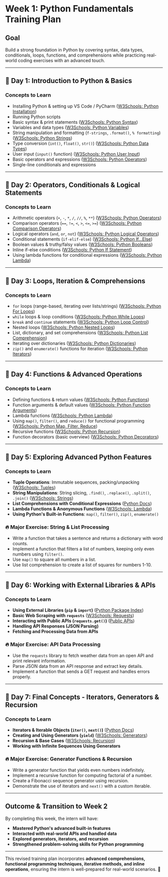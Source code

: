 # Week 1: Python Fundamentals Training Plan

## **Goal**
Build a strong foundation in Python by covering syntax, data types, conditionals, loops, functions, and comprehensions while practicing real-world coding exercises with an advanced touch.

---

## **📅 Day 1: Introduction to Python & Basics**

### **Concepts to Learn**
- Installing Python & setting up VS Code / PyCharm ([W3Schools: Python Installation](https://www.w3schools.com/python/python_getstarted.asp))
- Running Python scripts
- Basic syntax & print statements ([W3Schools: Python Syntax](https://www.w3schools.com/python/python_syntax.asp))
- Variables and data types ([W3Schools: Python Variables](https://www.w3schools.com/python/python_variables.asp))
- String manipulation and formatting (`f-strings`, `.format()`, `% formatting`) ([W3Schools: Python Strings](https://www.w3schools.com/python/python_strings.asp))
- Type conversion (`int()`, `float()`, `str()`) ([W3Schools: Python Data Types](https://www.w3schools.com/python/python_datatypes.asp))
- User input (`input()` function) ([W3Schools: Python User Input](https://www.w3schools.com/python/python_user_input.asp))
- Basic operators and expressions ([W3Schools: Python Operators](https://www.w3schools.com/python/python_operators.asp))
- Single-line conditionals and expressions

---

## **📅 Day 2: Operators, Conditionals & Logical Statements**

### **Concepts to Learn**
- Arithmetic operators (`+`, `-`, `*`, `/`, `//`, `%`, `**`) ([W3Schools: Python Operators](https://www.w3schools.com/python/python_operators.asp))
- Comparison operators (`==`, `!=`, `<`, `>`, `<=`, `>=`) ([W3Schools: Python Comparison Operators](https://www.w3schools.com/python/python_operators.asp))
- Logical operators (`and`, `or`, `not`) ([W3Schools: Python Logical Operators](https://www.w3schools.com/python/python_operators.asp))
- Conditional statements (`if-elif-else`) ([W3Schools: Python If...Else](https://www.w3schools.com/python/python_conditions.asp))
- Boolean values & truthy/falsy values ([W3Schools: Python Booleans](https://www.w3schools.com/python/python_booleans.asp))
- Inline if-else conditions ([W3Schools: Python If Statement](https://www.w3schools.com/python/python_conditions.asp))
- Using lambda functions for conditional expressions ([W3Schools: Python Lambda](https://www.w3schools.com/python/python_lambda.asp))

---

## **📅 Day 3: Loops, Iteration & Comprehensions**

### **Concepts to Learn**
- `for` loops (range-based, iterating over lists/strings) ([W3Schools: Python For Loops](https://www.w3schools.com/python/python_for_loops.asp))
- `while` loops & loop conditions ([W3Schools: Python While Loops](https://www.w3schools.com/python/python_while_loops.asp))
- `break` and `continue` statements ([W3Schools: Python Loop Control](https://www.w3schools.com/python/python_while_loops.asp))
- Nested loops ([W3Schools: Python Nested Loops](https://www.w3schools.com/python/python_for_loops.asp))
- List, dictionary, and set comprehensions ([W3Schools: Python List Comprehension](https://www.w3schools.com/python/python_lists_comprehension.asp))
- Iterating over dictionaries ([W3Schools: Python Dictionaries](https://www.w3schools.com/python/python_dictionaries.asp))
- `zip()` and `enumerate()` functions for iteration ([W3Schools: Python Iterators](https://www.w3schools.com/python/python_iterators.asp))

---

## **📅 Day 4: Functions & Advanced Operations**

### **Concepts to Learn**
- Defining functions & return values ([W3Schools: Python Functions](https://www.w3schools.com/python/python_functions.asp))
- Function arguments & default values ([W3Schools: Python Function Arguments](https://www.w3schools.com/python/python_functions.asp))
- Lambda functions ([W3Schools: Python Lambda](https://www.w3schools.com/python/python_lambda.asp))
- Using `map()`, `filter()`, and `reduce()` for functional programming ([W3Schools: Python Map, Filter, Reduce](https://www.w3schools.com/python/ref_func_map.asp))
- Recursive functions ([W3Schools: Python Recursion](https://www.w3schools.com/python/gloss_python_recursion.asp))
- Function decorators (basic overview) ([W3Schools: Python Decorators](https://www.w3schools.com/python/python_decorators.asp))

---

## **📅 Day 5: Exploring Advanced Python Features**

### **Concepts to Learn**
- **Tuple Operations**: Immutable sequences, packing/unpacking ([W3Schools: Tuples](https://www.w3schools.com/python/python_tuples.asp))
- **String Manipulations**: String slicing, `.find()`, `.replace()`, `.split()`, `.join()` ([W3Schools: Strings](https://www.w3schools.com/python/python_strings.asp))
- **List Comprehensions with Conditional Expressions** ([Python Docs](https://docs.python.org/3/tutorial/datastructures.html))
- **Lambda Functions & Anonymous Functions** ([W3Schools: Lambda](https://www.w3schools.com/python/python_lambda.asp))
- **Using Python's Built-in Functions**: `map()`, `filter()`, `zip()`, `enumerate()`

### **🔥 Major Exercise: String & List Processing**
- Write a function that takes a sentence and returns a dictionary with word counts.
- Implement a function that filters a list of numbers, keeping only even numbers using `filter()`.
- Use `map()` to square all numbers in a list.
- Use list comprehension to create a list of squares for numbers 1-10.

---

## **📅 Day 6: Working with External Libraries & APIs**

### **Concepts to Learn**
- **Using External Libraries (`pip` & `import`)** ([Python Package Index](https://pypi.org/))
- **Basic Web Scraping with `requests`** ([W3Schools: Requests](https://www.w3schools.com/python/module_requests.asp))
- **Interacting with Public APIs (`requests.get()`)** ([Public APIs](https://public-apis.io/))
- **Handling API Responses (JSON Parsing)**
- **Fetching and Processing Data from APIs**

### **🔥 Major Exercise: API Data Processing**
- Use the `requests` library to fetch weather data from an open API and print relevant information.
- Parse JSON data from an API response and extract key details.
- Implement a function that sends a GET request and handles errors properly.

---

## **📅 Day 7: Final Concepts - Iterators, Generators & Recursion**

### **Concepts to Learn**
- **Iterators & Iterable Objects (`iter()`, `next()`)** ([Python Docs](https://docs.python.org/3/tutorial/classes.html#iterators))
- **Creating and Using Generators (`yield`)** ([W3Schools: Generators](https://www.w3schools.com/python/ref_keyword_yield.asp))
- **Recursion & Base Cases** ([W3Schools: Recursion](https://www.w3schools.com/python/gloss_python_recursion.asp))
- **Working with Infinite Sequences Using Generators**

### **🔥 Major Exercise: Generator Functions & Recursion**
- Write a generator function that yields even numbers indefinitely.
- Implement a recursive function for computing factorial of a number.
- Create a Fibonacci sequence generator using recursion.
- Demonstrate the use of iterators and `next()` with a custom iterable.

---

## **Outcome & Transition to Week 2**
By completing this week, the intern will have:
- **Mastered Python's advanced built-in features**
- **Interacted with real-world APIs and handled data**
- **Explored generators, iterators, and recursion**
- **Strengthened problem-solving skills for Python programming**

---

This revised training plan incorporates **advanced comprehensions, functional programming techniques, iterative methods, and inline operations**, ensuring the intern is well-prepared for real-world scenarios. 🚀

